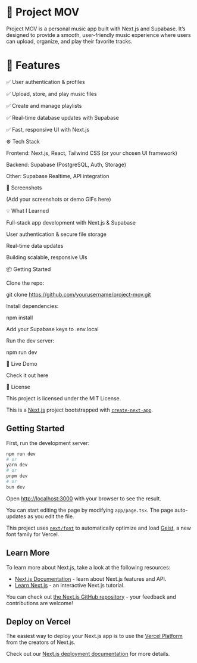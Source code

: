 # 🎵 Project MOV

Project MOV is a personal music app built with Next.js and Supabase. It’s designed to provide a smooth, user-friendly music experience where users can upload, organize, and play their favorite tracks.

# 🚀 Features

✅ User authentication & profiles

✅ Upload, store, and play music files

✅ Create and manage playlists

✅ Real-time database updates with Supabase

✅ Fast, responsive UI with Next.js

⚙️ Tech Stack

Frontend: Next.js, React, Tailwind CSS (or your chosen UI framework)

Backend: Supabase (PostgreSQL, Auth, Storage)

Other: Supabase Realtime, API integration

📸 Screenshots

(Add your screenshots or demo GIFs here)

💡 What I Learned

Full-stack app development with Next.js & Supabase

User authentication & secure file storage

Real-time data updates

Building scalable, responsive UIs

📦 Getting Started

Clone the repo:

git clone https://github.com/yourusername/project-mov.git

Install dependencies:

npm install

Add your Supabase keys to .env.local

Run the dev server:

npm run dev

🔗 Live Demo

Check it out here

📄 License

This project is licensed under the MIT License.

This is a [Next.js](https://nextjs.org) project bootstrapped with [`create-next-app`](https://nextjs.org/docs/app/api-reference/cli/create-next-app).

## Getting Started

First, run the development server:

```bash
npm run dev
# or
yarn dev
# or
pnpm dev
# or
bun dev
```

Open [http://localhost:3000](http://localhost:3000) with your browser to see the result.

You can start editing the page by modifying `app/page.tsx`. The page auto-updates as you edit the file.

This project uses [`next/font`](https://nextjs.org/docs/app/building-your-application/optimizing/fonts) to automatically optimize and load [Geist](https://vercel.com/font), a new font family for Vercel.

## Learn More

To learn more about Next.js, take a look at the following resources:

- [Next.js Documentation](https://nextjs.org/docs) - learn about Next.js features and API.
- [Learn Next.js](https://nextjs.org/learn) - an interactive Next.js tutorial.

You can check out [the Next.js GitHub repository](https://github.com/vercel/next.js) - your feedback and contributions are welcome!

## Deploy on Vercel

The easiest way to deploy your Next.js app is to use the [Vercel Platform](https://vercel.com/new?utm_medium=default-template&filter=next.js&utm_source=create-next-app&utm_campaign=create-next-app-readme) from the creators of Next.js.

Check out our [Next.js deployment documentation](https://nextjs.org/docs/app/building-your-application/deploying) for more details.
